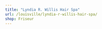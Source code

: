 ```yaml
---
title: "Lyndia R. Willis Hair Spa"
url: /louisville/lyndia-r-willis-hair-spa/
shop: Friseur
---
```

